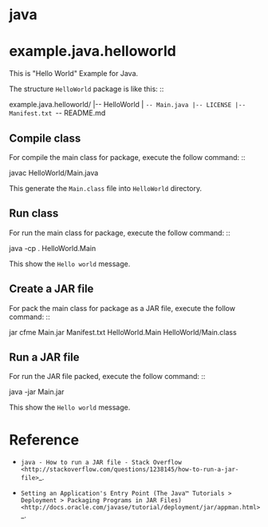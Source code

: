 # java

example.java.helloworld
=======================

This is "Hello World" Example for Java.

The structure ``HelloWorld`` package is like this: ::

  example.java.helloworld/
  |-- HelloWorld
  |   `-- Main.java
  |-- LICENSE
  |-- Manifest.txt
  `-- README.md

Compile class
-------------

For compile the main class for package, execute the follow command: ::

  javac HelloWorld/Main.java

This generate the ``Main.class`` file into ``HelloWorld`` directory.

Run class
---------

For run the main class for package, execute the follow command: ::

  java -cp . HelloWorld.Main

This show the ``Hello world`` message.

Create a JAR file
-----------------

For pack the main class for package as a JAR file, execute the follow command: ::

  jar cfme Main.jar Manifest.txt HelloWorld.Main HelloWorld/Main.class


Run a JAR file
--------------

For run the JAR file packed, execute the follow command: ::

  java -jar Main.jar

This show the ``Hello world`` message.

Reference
=========

- `java - How to run a JAR file - Stack Overflow <http://stackoverflow.com/questions/1238145/how-to-run-a-jar-file>`_.

- `Setting an Application's Entry Point (The Java™ Tutorials > Deployment > Packaging Programs in JAR Files) <http://docs.oracle.com/javase/tutorial/deployment/jar/appman.html>`_.

